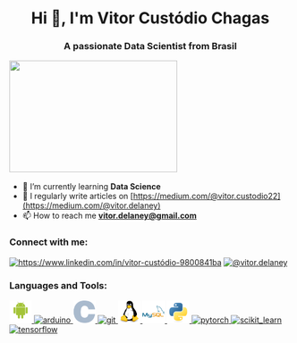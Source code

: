 <h1 align="center">Hi 👋, I'm Vitor Custódio Chagas</h1>
<h3 align="center">A passionate Data Scientist from Brasil</h3>

<img src="https://i.pinimg.com/originals/0d/94/7f/0d947fd5e2cfc1759b23d04a6cf56352.gif" width="300" height="200">

- 🌱 I’m currently learning **Data Science**
- 📝 I regularly write articles on [https://medium.com/@vitor.custodio22](https://medium.com/@vitor.delaney)
- 📫 How to reach me **vitor.delaney@gmail.com**

<h3 align="left">Connect with me:</h3>
<p align="left">
<a href="https://www.linkedin.com/in/vitor-cust%C3%B3dio-9800841ba/" target="blank"><img align="center" src="https://cdn.jsdelivr.net/npm/simple-icons@3.0.1/icons/linkedin.svg" alt="https://www.linkedin.com/in/vitor-custódio-9800841ba" height="30" width="40" /></a>
<a href="https://medium.com/@vitor.custodio22" target="blank"><img align="center" src="https://cdn.jsdelivr.net/npm/simple-icons@3.0.1/icons/medium.svg" alt="@vitor.delaney" height="30" width="40" /></a>
</p>

<h3 align="left">Languages and Tools:</h3>
<p align="left"> <a href="https://developer.android.com" target="_blank"> <img src="https://raw.githubusercontent.com/devicons/devicon/master/icons/android/android-original-wordmark.svg" alt="android" width="40" height="40"/> </a> <a href="https://www.arduino.cc/" target="_blank"> <img src="https://cdn.worldvectorlogo.com/logos/arduino-1.svg" alt="arduino" width="40" height="40"/> </a> <a href="https://www.cprogramming.com/" target="_blank"> <img src="https://raw.githubusercontent.com/devicons/devicon/master/icons/c/c-original.svg" alt="c" width="40" height="40"/> </a> <a href="https://git-scm.com/" target="_blank"> <img src="https://www.vectorlogo.zone/logos/git-scm/git-scm-icon.svg" alt="git" width="40" height="40"/> </a> <a href="https://www.linux.org/" target="_blank"> <img src="https://raw.githubusercontent.com/devicons/devicon/master/icons/linux/linux-original.svg" alt="linux" width="40" height="40"/> </a> <a href="https://www.mysql.com/" target="_blank"> <img src="https://raw.githubusercontent.com/devicons/devicon/master/icons/mysql/mysql-original-wordmark.svg" alt="mysql" width="40" height="40"/> </a> <a href="https://www.python.org" target="_blank"> <img src="https://raw.githubusercontent.com/devicons/devicon/master/icons/python/python-original.svg" alt="python" width="40" height="40"/> </a> <a href="https://pytorch.org/" target="_blank"> <img src="https://www.vectorlogo.zone/logos/pytorch/pytorch-icon.svg" alt="pytorch" width="40" height="40"/> </a> <a href="https://scikit-learn.org/" target="_blank"> <img src="https://upload.wikimedia.org/wikipedia/commons/0/05/Scikit_learn_logo_small.svg" alt="scikit_learn" width="40" height="40"/> </a> <a href="https://www.tensorflow.org" target="_blank"> <img src="https://www.vectorlogo.zone/logos/tensorflow/tensorflow-icon.svg" alt="tensorflow" width="40" height="40"/> </a> </p>
